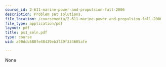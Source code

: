 ```yaml
---
course_id: 2-611-marine-power-and-propulsion-fall-2006
description: Problem set solutions.
file_location: /coursemedia/2-611-marine-power-and-propulsion-fall-2006/a90dcb588fe48439eb3f39f334605afe_ps1_soln.pdf
file_type: application/pdf
layout: pdf
title: ps1_soln.pdf
type: course
uid: a90dcb588fe48439eb3f39f334605afe

---
```

None